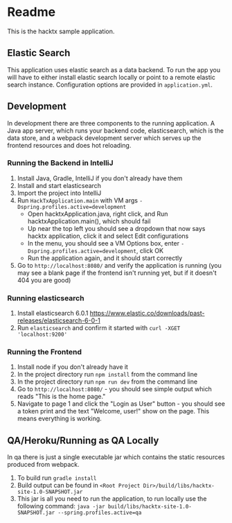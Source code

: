 # Readme
This is the hacktx sample application.

## Elastic Search
This application uses elastic search as a data backend. To run the app you will have to either install elastic search locally or point to a remote elastic search instance. Configuration options are provided in `application.yml`.

## Development
In development there are three components to the running application. A Java app server, which runs your backend code, elasticsearch, which is the data store, and a webpack development server which serves up the frontend resources and does hot reloading.

### Running the Backend in IntelliJ
1) Install Java, Gradle, IntelliJ if you don't already have them
1) Install and start elasticsearch
1) Import the project into IntelliJ
1) Run `HackTxApplication.main` with VM args `-Dspring.profiles.active=development`
    * Open hacktxApplication.java, right click, and Run hacktxApplication.main(), which should fail
    * Up near the top left you should see a dropdown that now says hacktx application, click it and select Edit configurations
    * In the menu, you should see a VM Options box, enter `-Dspring.profiles.active=development`, click OK
    * Run the application again, and it should start correctly
1) Go to `http://localhost:8080/` and verify the application is running (you may see a blank page if the frontend isn't running yet, but if it doesn't 404 you are good)

### Running elasticsearch
1) Install elasticsearch 6.0.1 https://www.elastic.co/downloads/past-releases/elasticsearch-6-0-1
2) Run `elasticsearch` and confirm it started with `curl -XGET 'localhost:9200'`

### Running the Frontend
1) Install node if you don't already have it
1) In the project directory run `npm install` from the command line
1) In the project directory run `npm run dev` from the command line
1) Go to `http://localhost:8080/` - you should see simple output which reads "This is the home page."
1) Navigate to page 1 and click the "Login as User" button - you should see a token print and the text "Welcome, user!" show on the page. This means everything is working.

## QA/Heroku/Running as QA Locally
In qa there is just a single executable jar which contains the static resources produced from webpack.

1) To build run `gradle install`
1) Build output can be found in `<Root Project Dir>/build/libs/hacktx-site-1.0-SNAPSHOT.jar`
1) This jar is all you need to run the application, to run locally use the following command: `java -jar build/libs/hacktx-site-1.0-SNAPSHOT.jar --spring.profiles.active=qa`
